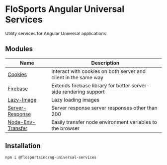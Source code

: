 # FloSports Angular Universal Services
Utility services for Angular Universal applications.

## Modules
| Name                                             | Description   |
| ------------------------------------------------ | ------------- |
| [Cookies](https://github.com/flocasts/flo-angular/tree/master/projects/flosportsinc/ng-universal-services/cookies)                 | Interact with cookies on both server and client in the same way |
| [Firebase](https://github.com/flocasts/flo-angular/tree/master/projects/flosportsinc/ng-universal-services/firebase)               | Extends firebase library for better server-side rendering support |
| [Lazy-Image](https://github.com/flocasts/flo-angular/tree/master/projects/flosportsinc/ng-universal-services/lazy-image)           | Lazy loading images
| [Server-Response](https://github.com/flocasts/flo-angular/tree/master/projects/flosportsinc/ng-universal-services/server-response) | Server response server responses other than 200
| [Node-Env-Transfer](https://github.com/flocasts/flo-angular/tree/master/projects/flosportsinc/ng-universal-services/node-env-transfer) | Easily transfer node environment variables to the browser

## Installation
```sh
npm i @flosportsinc/ng-universal-services
```
